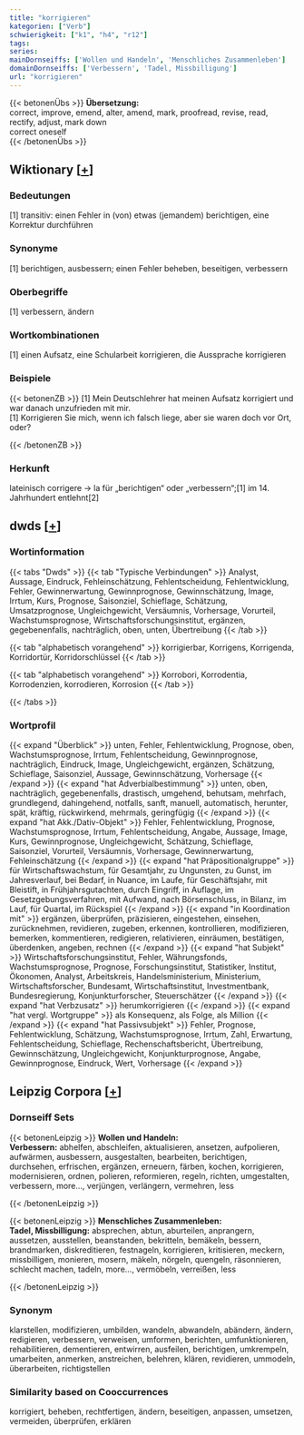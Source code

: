 ```yaml
---
title: "korrigieren"
kategorien: ["Verb"]
schwierigkeit: ["k1", "h4", "r12"]
tags:
series:
mainDornseiffs: ['Wollen und Handeln', 'Menschliches Zusammenleben']
domainDornseiffs: ['Verbessern', 'Tadel, Missbilligung']
url: "korrigieren"
---
```


{{< betonenÜbs >}}
**Übersetzung:**  
correct, improve, emend, alter, amend, mark, proofread, revise, read, rectify, adjust, mark down  
correct oneself  
{{< /betonenÜbs >}}

## Wiktionary [[+](https://de.wiktionary.org/wiki/korrigieren)]

### Bedeutungen
[1] transitiv: einen Fehler in (von) etwas (jemandem) berichtigen, eine Korrektur durchführen  

### Synonyme
[1] berichtigen, ausbessern; einen Fehler beheben, beseitigen, verbessern  

### Oberbegriffe
[1] verbessern, ändern  

### Wortkombinationen
[1] einen Aufsatz, eine Schularbeit korrigieren, die Aussprache korrigieren  

### Beispiele
{{< betonenZB >}}
[1] Mein Deutschlehrer hat meinen Aufsatz korrigiert und war danach unzufrieden mit mir.  
[1] Korrigieren Sie mich, wenn ich falsch liege, aber sie waren doch vor Ort, oder?  

{{< /betonenZB >}}
### Herkunft
lateinisch corrigere → la für „berichtigen“ oder „verbessern“;[1] im 14. Jahrhundert entlehnt[2]  



## dwds [[+](https://www.dwds.de/wb/korrigieren)]

### Wortinformation
{{< tabs "Dwds" >}}
{{< tab "Typische Verbindungen" >}}
Analyst, Aussage, Eindruck, Fehleinschätzung, Fehlentscheidung, Fehlentwicklung, Fehler, Gewinnerwartung, Gewinnprognose, Gewinnschätzung, Image, Irrtum, Kurs, Prognose, Saisonziel, Schieflage, Schätzung, Umsatzprognose, Ungleichgewicht, Versäumnis, Vorhersage, Vorurteil, Wachstumsprognose, Wirtschaftsforschungsinstitut, ergänzen, gegebenenfalls, nachträglich, oben, unten, Übertreibung
{{< /tab >}}

{{< tab "alphabetisch vorangehend" >}}
korrigierbar, Korrigens, Korrigenda, Korridortür, Korridorschlüssel
{{< /tab >}}

{{< tab "alphabetisch vorangehend" >}}
Korrobori, Korrodentia, Korrodenzien, korrodieren, Korrosion
{{< /tab >}}

{{< /tabs >}}

### Wortprofil
{{< expand "Überblick" >}} unten, Fehler, Fehlentwicklung, Prognose, oben, Wachstumsprognose, Irrtum, Fehlentscheidung, Gewinnprognose, nachträglich, Eindruck, Image, Ungleichgewicht, ergänzen, Schätzung, Schieflage, Saisonziel, Aussage, Gewinnschätzung, Vorhersage {{< /expand >}}
{{< expand "hat Adverbialbestimmung" >}} unten, oben, nachträglich, gegebenenfalls, drastisch, umgehend, behutsam, mehrfach, grundlegend, dahingehend, notfalls, sanft, manuell, automatisch, herunter, spät, kräftig, rückwirkend, mehrmals, geringfügig {{< /expand >}}
{{< expand "hat Akk./Dativ-Objekt" >}} Fehler, Fehlentwicklung, Prognose, Wachstumsprognose, Irrtum, Fehlentscheidung, Angabe, Aussage, Image, Kurs, Gewinnprognose, Ungleichgewicht, Schätzung, Schieflage, Saisonziel, Vorurteil, Versäumnis, Vorhersage, Gewinnerwartung, Fehleinschätzung {{< /expand >}}
{{< expand "hat Präpositionalgruppe" >}} für Wirtschaftswachstum, für Gesamtjahr, zu Ungunsten, zu Gunst, im Jahresverlauf, bei Bedarf, in Nuance, im Laufe, für Geschäftsjahr, mit Bleistift, in Frühjahrsgutachten, durch Eingriff, in Auflage, im Gesetzgebungsverfahren, mit Aufwand, nach Börsenschluss, in Bilanz, im Lauf, für Quartal, im Rückspiel {{< /expand >}}
{{< expand "in Koordination mit" >}} ergänzen, überprüfen, präzisieren, eingestehen, einsehen, zurücknehmen, revidieren, zugeben, erkennen, kontrollieren, modifizieren, bemerken, kommentieren, redigieren, relativieren, einräumen, bestätigen, überdenken, angeben, rechnen {{< /expand >}}
{{< expand "hat Subjekt" >}} Wirtschaftsforschungsinstitut, Fehler, Währungsfonds, Wachstumsprognose, Prognose, Forschungsinstitut, Statistiker, Institut, Ökonomen, Analyst, Arbeitskreis, Handelsministerium, Ministerium, Wirtschaftsforscher, Bundesamt, Wirtschaftsinstitut, Investmentbank, Bundesregierung, Konjunkturforscher, Steuerschätzer {{< /expand >}}
{{< expand "hat Verbzusatz" >}} herumkorrigieren {{< /expand >}}
{{< expand "hat vergl. Wortgruppe" >}} als Konsequenz, als Folge, als Million {{< /expand >}}
{{< expand "hat Passivsubjekt" >}} Fehler, Prognose, Fehlentwicklung, Schätzung, Wachstumsprognose, Irrtum, Zahl, Erwartung, Fehlentscheidung, Schieflage, Rechenschaftsbericht, Übertreibung, Gewinnschätzung, Ungleichgewicht, Konjunkturprognose, Angabe, Gewinnprognose, Eindruck, Wert, Vorhersage {{< /expand >}}

## Leipzig Corpora [[+](https://corpora.uni-leipzig.de/en/res?word=korrigieren&corpusId=deu_newscrawl-public_2018)]

### Dornseiff Sets
{{< betonenLeipzig >}}
**Wollen und Handeln:**  
**Verbessern:** abhelfen, abschleifen, aktualisieren, ansetzen, aufpolieren, aufwärmen, ausbessern, ausgestalten, bearbeiten, berichtigen, durchsehen, erfrischen, ergänzen, erneuern, färben, kochen, korrigieren, modernisieren, ordnen, polieren, reformieren, regeln, richten, umgestalten, verbessern, more..., verjüngen, verlängern, vermehren, less  

{{< /betonenLeipzig >}}


{{< betonenLeipzig >}}
**Menschliches Zusammenleben:**  
**Tadel, Missbilligung:** absprechen, abtun, aburteilen, anprangern, aussetzen, ausstellen, beanstanden, bekritteln, bemäkeln, bessern, brandmarken, diskreditieren, festnageln, korrigieren, kritisieren, meckern, missbilligen, monieren, mosern, mäkeln, nörgeln, quengeln, räsonnieren, schlecht machen, tadeln, more..., vermöbeln, verreißen, less  

{{< /betonenLeipzig >}}

### Synonym
klarstellen, modifizieren, umbilden, wandeln, abwandeln, abändern, ändern, redigieren, verbessern, verweisen, umformen, berichten, umfunktionieren, rehabilitieren, dementieren, entwirren, ausfeilen, berichtigen, umkrempeln, umarbeiten, anmerken, anstreichen, belehren, klären, revidieren, ummodeln, überarbeiten, richtigstellen


### Similarity based on Cooccurrences
korrigiert, beheben, rechtfertigen, ändern, beseitigen, anpassen, umsetzen, vermeiden, überprüfen, erklären

